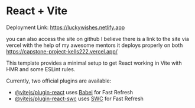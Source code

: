 # React + Vite

Deployment Link:
https://luckywishes.netlify.app

you can also access the site on github I believe there is a link to the site via vercel with the help of my awesome mentors it deploys properly on both
https://capstone-project-kells222.vercel.app/



This template provides a minimal setup to get React working in Vite with HMR and some ESLint rules.

Currently, two official plugins are available:

- [@vitejs/plugin-react](https://github.com/vitejs/vite-plugin-react/blob/main/packages/plugin-react/README.md) uses [Babel](https://babeljs.io/) for Fast Refresh
- [@vitejs/plugin-react-swc](https://github.com/vitejs/vite-plugin-react-swc) uses [SWC](https://swc.rs/) for Fast Refresh
